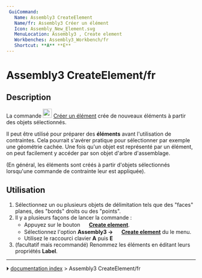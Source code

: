 ```yaml
---
 GuiCommand:
   Name: Assembly3 CreateElement
   Name/fr: Assembly3 Créer un élément
   Icon: Assembly_New_Element.svg
   MenuLocation: Assembly3 , Create element
   Workbenches: Assembly3_Workbench/fr
   Shortcut: **A** **E**
---
```


# Assembly3 CreateElement/fr



## Description

La commande <img alt="" src=images/Assembly_New_Element.svg  style="width:24px;"> [Créer un élément](Assembly3_CreateElement/fr.md) crée de nouveaux éléments à partir des objets sélectionnés.

Il peut être utilisé pour préparer des **éléments** avant l\'utilisation de contraintes.  Cela pourrait s\'avérer pratique pour sélectionner par exemple une géométrie cachée. Une fois qu\'un objet est représenté par un élément, on peut facilement y accéder par son objet d\'arbre d\'assemblage.

(En général, les éléments sont créés à partir d\'objets sélectionnés lorsqu\'une commande de contrainte leur est appliquée).



## Utilisation

1.  Sélectionnez un ou plusieurs objets de délimitation tels que des \"faces\" planes, des \"bords\" droits ou des \"points\".
2.  Il y a plusieurs façons de lancer la commande :
    -   Appuyez sur le bouton **<img src="images/Assembly_New_Element.svg" width=16px> [Create element](Assembly3_CreateElement/fr.md)**.
    -   Sélectionnez l\'option **Assembly3 → <img src="images/Assembly_New_Element.svg" width=16px> [Create element](Assembly3_CreateElement/fr.md)** du le menu.
    -   Utilisez le raccourci clavier **A** puis **E**
3.  (facultatif mais recommandé) Renommez les éléments en éditant leurs propriétés **Label**.



---
⏵ [documentation index](../README.md) > Assembly3 CreateElement/fr
